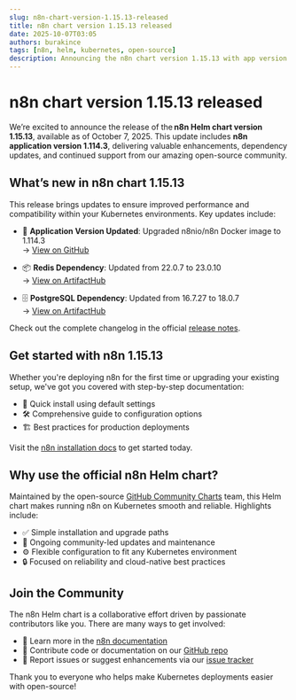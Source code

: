 ```yaml
---
slug: n8n-chart-version-1.15.13-released
title: n8n chart version 1.15.13 released
date: 2025-10-07T03:05
authors: burakince
tags: [n8n, helm, kubernetes, open-source]
description: Announcing the n8n chart version 1.15.13 with app version 1.114.3, including updates to dependencies and community enhancements.
---
```


# n8n chart version 1.15.13 released

We’re excited to announce the release of the **n8n Helm chart version 1.15.13**, available as of October 7, 2025. This update includes **n8n application version 1.114.3**, delivering valuable enhancements, dependency updates, and continued support from our amazing open-source community.

<!-- truncate -->

## What’s new in n8n chart 1.15.13

This release brings updates to ensure improved performance and compatibility within your Kubernetes environments. Key updates include:

- 🔄 **Application Version Updated**: Upgraded n8nio/n8n Docker image to 1.114.3  
  → [View on GitHub](https://github.com/n8n-io/n8n)

- 📦 **Redis Dependency**: Updated from 22.0.7 to 23.0.10  
  → [View on ArtifactHub](https://artifacthub.io/packages/helm/bitnami/redis)

- 🗄️ **PostgreSQL Dependency**: Updated from 16.7.27 to 18.0.7  
  → [View on ArtifactHub](https://artifacthub.io/packages/helm/bitnami/postgresql)

Check out the complete changelog in the official [release notes](https://github.com/community-charts/helm-charts/releases/tag/n8n-1.15.13).

## Get started with n8n 1.15.13

Whether you're deploying n8n for the first time or upgrading your existing setup, we've got you covered with step-by-step documentation:

- 🚀 Quick install using default settings  
- 🛠️ Comprehensive guide to configuration options  
- 🏗️ Best practices for production deployments

Visit the [n8n installation docs](https://community-charts.github.io/docs/category/n8n) to get started today.

## Why use the official n8n Helm chart?

Maintained by the open-source [GitHub Community Charts](https://github.com/community-charts/helm-charts) team, this Helm chart makes running n8n on Kubernetes smooth and reliable. Highlights include:

- ✅ Simple installation and upgrade paths  
- 📅 Ongoing community-led updates and maintenance  
- ⚙️ Flexible configuration to fit any Kubernetes environment  
- 🔒 Focused on reliability and cloud-native best practices

## Join the Community

The n8n Helm chart is a collaborative effort driven by passionate contributors like you. There are many ways to get involved:

- 📖 Learn more in the [n8n documentation](https://community-charts.github.io/docs/category/n8n)  
- 🌟 Contribute code or documentation on our [GitHub repo](https://github.com/community-charts/helm-charts)  
- 🐞 Report issues or suggest enhancements via our [issue tracker](https://github.com/community-charts/helm-charts/issues)  

Thank you to everyone who helps make Kubernetes deployments easier with open-source!